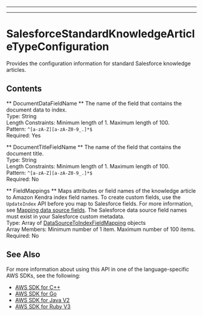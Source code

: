 --------

--------

# SalesforceStandardKnowledgeArticleTypeConfiguration<a name="API_SalesforceStandardKnowledgeArticleTypeConfiguration"></a>

Provides the configuration information for standard Salesforce knowledge articles\.

## Contents<a name="API_SalesforceStandardKnowledgeArticleTypeConfiguration_Contents"></a>

 ** DocumentDataFieldName **   <a name="Kendra-Type-SalesforceStandardKnowledgeArticleTypeConfiguration-DocumentDataFieldName"></a>
The name of the field that contains the document data to index\.  
Type: String  
Length Constraints: Minimum length of 1\. Maximum length of 100\.  
Pattern: `^[a-zA-Z][a-zA-Z0-9_.]*$`   
Required: Yes

 ** DocumentTitleFieldName **   <a name="Kendra-Type-SalesforceStandardKnowledgeArticleTypeConfiguration-DocumentTitleFieldName"></a>
The name of the field that contains the document title\.  
Type: String  
Length Constraints: Minimum length of 1\. Maximum length of 100\.  
Pattern: `^[a-zA-Z][a-zA-Z0-9_.]*$`   
Required: No

 ** FieldMappings **   <a name="Kendra-Type-SalesforceStandardKnowledgeArticleTypeConfiguration-FieldMappings"></a>
Maps attributes or field names of the knowledge article to Amazon Kendra index field names\. To create custom fields, use the `UpdateIndex` API before you map to Salesforce fields\. For more information, see [Mapping data source fields](https://docs.aws.amazon.com/kendra/latest/dg/field-mapping.html)\. The Salesforce data source field names must exist in your Salesforce custom metadata\.  
Type: Array of [DataSourceToIndexFieldMapping](API_DataSourceToIndexFieldMapping.md) objects  
Array Members: Minimum number of 1 item\. Maximum number of 100 items\.  
Required: No

## See Also<a name="API_SalesforceStandardKnowledgeArticleTypeConfiguration_SeeAlso"></a>

For more information about using this API in one of the language\-specific AWS SDKs, see the following:
+  [AWS SDK for C\+\+](https://docs.aws.amazon.com/goto/SdkForCpp/kendra-2019-02-03/SalesforceStandardKnowledgeArticleTypeConfiguration) 
+  [AWS SDK for Go](https://docs.aws.amazon.com/goto/SdkForGoV1/kendra-2019-02-03/SalesforceStandardKnowledgeArticleTypeConfiguration) 
+  [AWS SDK for Java V2](https://docs.aws.amazon.com/goto/SdkForJavaV2/kendra-2019-02-03/SalesforceStandardKnowledgeArticleTypeConfiguration) 
+  [AWS SDK for Ruby V3](https://docs.aws.amazon.com/goto/SdkForRubyV3/kendra-2019-02-03/SalesforceStandardKnowledgeArticleTypeConfiguration) 